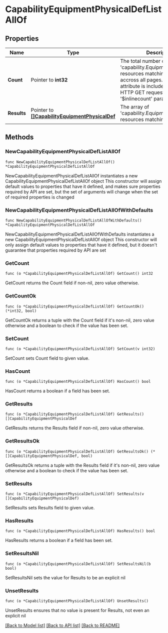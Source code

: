 # CapabilityEquipmentPhysicalDefListAllOf

## Properties

Name | Type | Description | Notes
------------ | ------------- | ------------- | -------------
**Count** | Pointer to **int32** | The total number of &#39;capability.EquipmentPhysicalDef&#39; resources matching the request, accross all pages. The &#39;Count&#39; attribute is included when the HTTP GET request includes the &#39;$inlinecount&#39; parameter. | [optional] 
**Results** | Pointer to [**[]CapabilityEquipmentPhysicalDef**](capability.EquipmentPhysicalDef.md) | The array of &#39;capability.EquipmentPhysicalDef&#39; resources matching the request. | [optional] 

## Methods

### NewCapabilityEquipmentPhysicalDefListAllOf

`func NewCapabilityEquipmentPhysicalDefListAllOf() *CapabilityEquipmentPhysicalDefListAllOf`

NewCapabilityEquipmentPhysicalDefListAllOf instantiates a new CapabilityEquipmentPhysicalDefListAllOf object
This constructor will assign default values to properties that have it defined,
and makes sure properties required by API are set, but the set of arguments
will change when the set of required properties is changed

### NewCapabilityEquipmentPhysicalDefListAllOfWithDefaults

`func NewCapabilityEquipmentPhysicalDefListAllOfWithDefaults() *CapabilityEquipmentPhysicalDefListAllOf`

NewCapabilityEquipmentPhysicalDefListAllOfWithDefaults instantiates a new CapabilityEquipmentPhysicalDefListAllOf object
This constructor will only assign default values to properties that have it defined,
but it doesn't guarantee that properties required by API are set

### GetCount

`func (o *CapabilityEquipmentPhysicalDefListAllOf) GetCount() int32`

GetCount returns the Count field if non-nil, zero value otherwise.

### GetCountOk

`func (o *CapabilityEquipmentPhysicalDefListAllOf) GetCountOk() (*int32, bool)`

GetCountOk returns a tuple with the Count field if it's non-nil, zero value otherwise
and a boolean to check if the value has been set.

### SetCount

`func (o *CapabilityEquipmentPhysicalDefListAllOf) SetCount(v int32)`

SetCount sets Count field to given value.

### HasCount

`func (o *CapabilityEquipmentPhysicalDefListAllOf) HasCount() bool`

HasCount returns a boolean if a field has been set.

### GetResults

`func (o *CapabilityEquipmentPhysicalDefListAllOf) GetResults() []CapabilityEquipmentPhysicalDef`

GetResults returns the Results field if non-nil, zero value otherwise.

### GetResultsOk

`func (o *CapabilityEquipmentPhysicalDefListAllOf) GetResultsOk() (*[]CapabilityEquipmentPhysicalDef, bool)`

GetResultsOk returns a tuple with the Results field if it's non-nil, zero value otherwise
and a boolean to check if the value has been set.

### SetResults

`func (o *CapabilityEquipmentPhysicalDefListAllOf) SetResults(v []CapabilityEquipmentPhysicalDef)`

SetResults sets Results field to given value.

### HasResults

`func (o *CapabilityEquipmentPhysicalDefListAllOf) HasResults() bool`

HasResults returns a boolean if a field has been set.

### SetResultsNil

`func (o *CapabilityEquipmentPhysicalDefListAllOf) SetResultsNil(b bool)`

 SetResultsNil sets the value for Results to be an explicit nil

### UnsetResults
`func (o *CapabilityEquipmentPhysicalDefListAllOf) UnsetResults()`

UnsetResults ensures that no value is present for Results, not even an explicit nil

[[Back to Model list]](../README.md#documentation-for-models) [[Back to API list]](../README.md#documentation-for-api-endpoints) [[Back to README]](../README.md)


